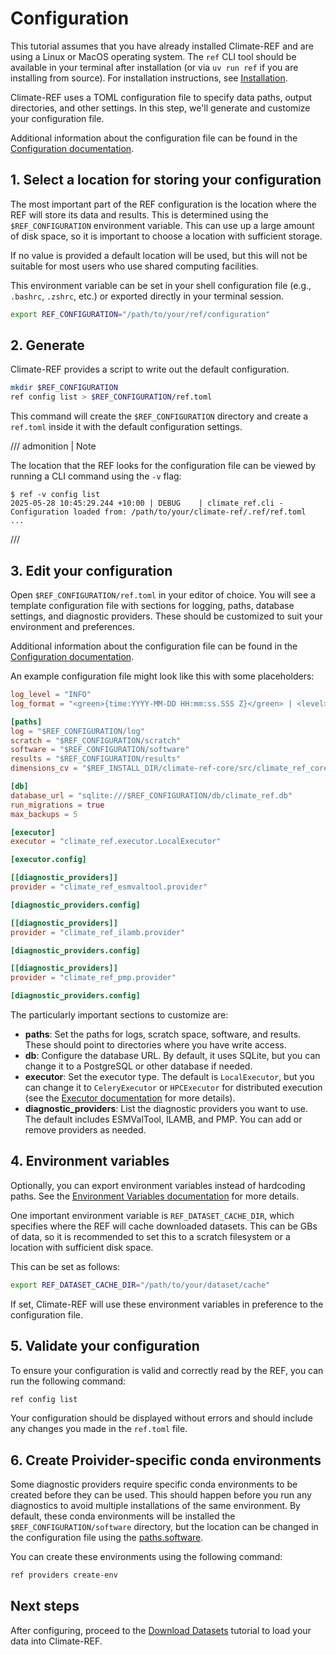 # Configuration

This tutorial assumes that you have already installed Climate-REF and are using a Linux or MacOS operating system.
The `ref` CLI tool should be available in your terminal after installation
(or via `uv run ref` if you are installing from source).
For installation instructions, see [Installation](../installation.md).

Climate-REF uses a TOML configuration file to specify data paths, output directories, and other settings. In this step, we'll generate and customize your configuration file.

Additional information about the configuration file can be found in the [Configuration documentation](../configuration.md).


## 1. Select a location for storing your configuration

The most important part of the REF configuration is the location where the REF will store its data and results.
This is determined using the `$REF_CONFIGURATION` environment variable.
This can use up a large amount of disk space, so it is important to choose a location with sufficient storage.

If no value is provided a default location will be used, but this will not be suitable for most users
who use shared computing facilities.

This environment variable can be set in your shell configuration file (e.g., `.bashrc`, `.zshrc`, etc.)
or exported directly in your terminal session.

```bash
export REF_CONFIGURATION="/path/to/your/ref/configuration"
```


## 2. Generate

Climate-REF provides a script to write out the default configuration.

```bash
mkdir $REF_CONFIGURATION
ref config list > $REF_CONFIGURATION/ref.toml
```

This command will create the `$REF_CONFIGURATION` directory and create a `ref.toml` inside it with the default configuration settings.

/// admonition | Note

The location that the REF looks for the configuration file can be viewed by running a CLI command using the `-v` flag:

```
$ ref -v config list
2025-05-28 10:45:29.244 +10:00 | DEBUG    | climate_ref.cli - Configuration loaded from: /path/to/your/climate-ref/.ref/ref.toml
...
```

///

## 3. Edit your configuration

Open `$REF_CONFIGURATION/ref.toml` in your editor of choice.
You will see a template configuration file with sections for logging, paths, database settings, and diagnostic providers.
These should be customized to suit your environment and preferences.

Additional information about the configuration file can be found in the [Configuration documentation](../configuration.md).

An example configuration file might look like this with some placeholders:

```toml
log_level = "INFO"
log_format = "<green>{time:YYYY-MM-DD HH:mm:ss.SSS Z}</green> | <level>{level: <8}</level> | <cyan>{name}</cyan> - <level>{message}</level>"

[paths]
log = "$REF_CONFIGURATION/log"
scratch = "$REF_CONFIGURATION/scratch"
software = "$REF_CONFIGURATION/software"
results = "$REF_CONFIGURATION/results"
dimensions_cv = "$REF_INSTALL_DIR/climate-ref-core/src/climate_ref_core/pycmec/cv_cmip7_aft.yaml"

[db]
database_url = "sqlite:///$REF_CONFIGURATION/db/climate_ref.db"
run_migrations = true
max_backups = 5

[executor]
executor = "climate_ref.executor.LocalExecutor"

[executor.config]

[[diagnostic_providers]]
provider = "climate_ref_esmvaltool.provider"

[diagnostic_providers.config]

[[diagnostic_providers]]
provider = "climate_ref_ilamb.provider"

[diagnostic_providers.config]

[[diagnostic_providers]]
provider = "climate_ref_pmp.provider"

[diagnostic_providers.config]
```


The particularly important sections to customize are:

- **paths**: Set the paths for logs, scratch space, software, and results. These should point to directories where you have write access.
- **db**: Configure the database URL. By default, it uses SQLite, but you can change it to a PostgreSQL or other database if needed.
- **executor**: Set the executor type. The default is `LocalExecutor`, but you can change it to `CeleryExecutor` or `HPCExecutor` for distributed execution (see the [Executor documentation](../how-to-guides/executor.md) for more details).
- **diagnostic_providers**: List the diagnostic providers you want to use. The default includes ESMValTool, ILAMB, and PMP. You can add or remove providers as needed.

## 4. Environment variables

Optionally, you can export environment variables instead of hardcoding paths. See the [Environment Variables documentation](../configuration.md#additional-environment-variables) for more details.

One important environment variable is `REF_DATASET_CACHE_DIR`,
which specifies where the REF will cache downloaded datasets.
This can be GBs of data, so it is recommended to set this to a scratch filesystem or a location with sufficient disk space.

This can be set as follows:

```bash
export REF_DATASET_CACHE_DIR="/path/to/your/dataset/cache"
```

If set, Climate-REF will use these environment variables in preference to the configuration file.


## 5. Validate your configuration

To ensure your configuration is valid and correctly read by the REF, you can run the following command:

```bash
ref config list
```

Your configuration should be displayed without errors and should include any changes you made in the `ref.toml` file.


## 6. Create Proivider-specific conda environments

Some diagnostic providers require specific conda environments to be created before they can be used.
This should happen before you run any diagnostics to avoid multiple installations of the same environment.
By default, these conda environments will be installed the `$REF_CONFIGURATION/software` directory,
but the location can be changed in the configuration file using the [paths.software](../configuration.md#paths_software).

You can create these environments using the following command:

```bash
ref providers create-env
```

## Next steps

After configuring, proceed to the [Download Datasets](02-download-data.md) tutorial to load your data into Climate-REF.
